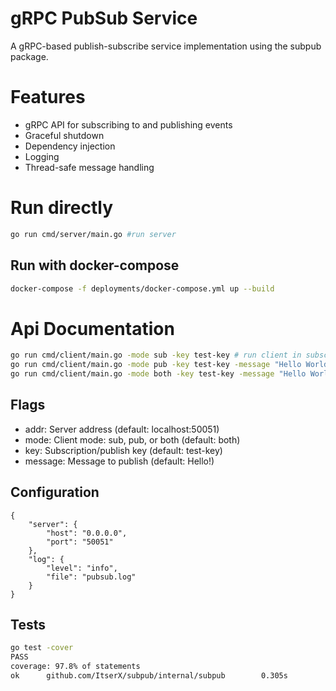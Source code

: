 # gRPC PubSub Service
A gRPC-based publish-subscribe service implementation using the subpub package.

# Features
  - gRPC API for subscribing to and publishing events
  - Graceful shutdown
  - Dependency injection 
  - Logging
  - Thread-safe message handling

# Run directly
```bash
go run cmd/server/main.go #run server
```
## Run with docker-compose
```bash 
docker-compose -f deployments/docker-compose.yml up --build
```

# Api Documentation
```bash
go run cmd/client/main.go -mode sub -key test-key # run client in subscriber mode
go run cmd/client/main.go -mode pub -key test-key -message "Hello World!" # run client in publisher mode
go run cmd/client/main.go -mode both -key test-key -message "Hello World!" # run in client subscriber and publisher mode
```

## Flags
  - addr: Server address (default: localhost:50051)
  - mode: Client mode: sub, pub, or both (default: both)
  - key: Subscription/publish key (default: test-key)
  - message: Message to publish (default: Hello!)

## Configuration
```
{
    "server": {
        "host": "0.0.0.0",
        "port": "50051"
    },
    "log": {
        "level": "info",
        "file": "pubsub.log"
    }
}
```

## Tests
```bash
go test -cover
PASS
coverage: 97.8% of statements
ok      github.com/ItserX/subpub/internal/subpub        0.305s
```
